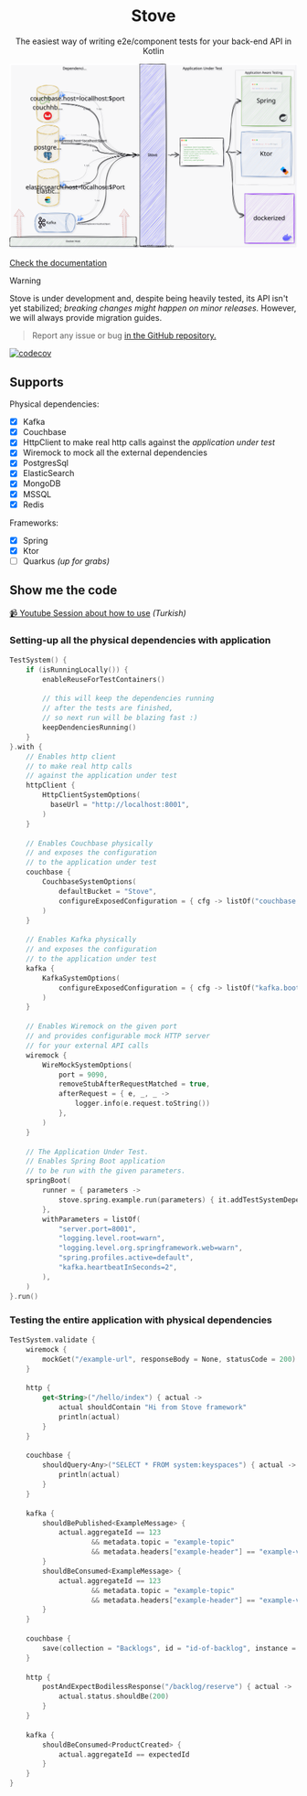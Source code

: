 <h1 align="center">Stove</h1>

<p align="center">The easiest way of writing e2e/component tests for your back-end API in Kotlin</p>

<p align="center"><img src="./docs/assets/stove_architecture.svg" with="600" /></p>
 
[Check the documentation](https://trendyol.github.io/stove/)

> [!WARNING]
> Stove is under development and, despite being heavily tested, its API isn't yet stabilized; _breaking changes
> might happen on minor releases._ However, we will always provide migration guides.

> Report any issue or bug [in the GitHub repository.](https://github.com/Trendyol/stove/issues)

[![codecov](https://codecov.io/gh/Trendyol/stove/graph/badge.svg?token=HcKBT3chO7)](https://codecov.io/gh/Trendyol/stove)

## Supports

Physical dependencies: 

- [x] Kafka
- [x] Couchbase
- [x] HttpClient to make real http calls against the _application under test_
- [x] Wiremock to mock all the external dependencies
- [x] PostgresSql
- [x] ElasticSearch
- [x] MongoDB
- [x] MSSQL
- [x] Redis 

Frameworks:

- [x] Spring
- [x] Ktor
- [ ] Quarkus _(up for grabs)_

## Show me the code

[📹 Youtube Session about how to use](https://youtu.be/DJ0CI5cBanc?t=669) _(Turkish)_

### Setting-up all the physical dependencies with application

```kotlin
TestSystem() {
    if (isRunningLocally()) {
        enableReuseForTestContainers()

        // this will keep the dependencies running
        // after the tests are finished,
        // so next run will be blazing fast :)
        keepDendenciesRunning()
    }
}.with {
    // Enables http client 
    // to make real http calls 
    // against the application under test
    httpClient {
        HttpClientSystemOptions(
          baseUrl = "http://localhost:8001",
        )
    }

    // Enables Couchbase physically 
    // and exposes the configuration 
    // to the application under test
    couchbase {
        CouchbaseSystemOptions(
            defaultBucket = "Stove",
            configureExposedConfiguration = { cfg -> listOf("couchbase.hosts=${cfg.hostsWithPort}") },
        )
    }

    // Enables Kafka physically 
    // and exposes the configuration 
    // to the application under test
    kafka {
        KafkaSystemOptions(
            configureExposedConfiguration = { cfg -> listOf("kafka.bootstrapServers=${cfg.boostrapServers}") },
        )
    }

    // Enables Wiremock on the given port 
    // and provides configurable mock HTTP server 
    // for your external API calls
    wiremock {
        WireMockSystemOptions(
            port = 9090,
            removeStubAfterRequestMatched = true,
            afterRequest = { e, _, _ ->
                logger.info(e.request.toString())
            },
        )
    }

    // The Application Under Test. 
    // Enables Spring Boot application 
    // to be run with the given parameters.
    springBoot(
        runner = { parameters ->
            stove.spring.example.run(parameters) { it.addTestSystemDependencies() }
        },
        withParameters = listOf(
            "server.port=8001",
            "logging.level.root=warn",
            "logging.level.org.springframework.web=warn",
            "spring.profiles.active=default",
            "kafka.heartbeatInSeconds=2",
        ),
    )
}.run()

```

### Testing the entire application with physical dependencies

```kotlin
TestSystem.validate {
    wiremock {
        mockGet("/example-url", responseBody = None, statusCode = 200)
    }
    
    http {
        get<String>("/hello/index") { actual ->
            actual shouldContain "Hi from Stove framework"
            println(actual)
        }
    }

    couchbase {
        shouldQuery<Any>("SELECT * FROM system:keyspaces") { actual ->
            println(actual)
        }
    }

    kafka {
        shouldBePublished<ExampleMessage> {
            actual.aggregateId == 123 
                    && metadata.topic = "example-topic" 
                    && metadata.headers["example-header"] == "example-value"
        }
        shouldBeConsumed<ExampleMessage> {
            actual.aggregateId == 123
                    && metadata.topic = "example-topic"
                    && metadata.headers["example-header"] == "example-value"
        }
    }

    couchbase {
        save(collection = "Backlogs", id = "id-of-backlog", instance = Backlog("id-of-backlog"))
    }

    http {
        postAndExpectBodilessResponse("/backlog/reserve") { actual ->
            actual.status.shouldBe(200)
        }
    }

    kafka {
        shouldBeConsumed<ProductCreated> {
            actual.aggregateId == expectedId
        }
    }
}
```
